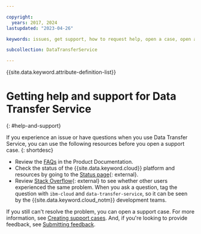 ```yaml
---

copyright:
  years: 2017, 2024
lastupdated: "2023-04-26"

keywords: issues, get support, how to request help, open a case, open a ticket

subcollection: DataTransferService

---
```

{{site.data.keyword.attribute-definition-list}}

# Getting help and support for Data Transfer Service
{: #help-and-support}

If you experience an issue or have questions when you use Data Transfer Service, you can use the following resources before you open a support case.
{: shortdesc}

* Review the [FAQs](/docs/DataTransferService?topic=DataTransferService-faqs) in the Product Documentation.
* Check the status of the {{site.data.keyword.cloud}} platform and resources by going to the [Status page](/status){: external}.
* Review [Stack Overflow](https://stackoverflow.com/questions/tagged/ibm-cloud){: external} to see whether other users experienced the same problem. When you ask a question, tag the question with `ibm-cloud` and `data-transfer-service`, so it can be seen by the {{site.data.keyword.cloud_notm}} development teams.

If you still can't resolve the problem, you can open a support case. For more information, see [Creating support cases](/docs/get-support?topic=get-support-open-case). And, if you're looking to provide feedback, see [Submitting feedback](/docs/overview?topic=overview-feedback).

